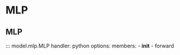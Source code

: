 # MLP

## MLP

::: model.mlp.MLP
    handler: python
    options:
      members:
        - __init__
        - forward